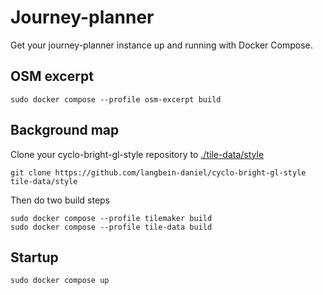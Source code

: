 # Journey-planner

Get your journey-planner instance up and running with Docker Compose.

## OSM excerpt

```shell
sudo docker compose --profile osm-excerpt build
```

## Background map

Clone your cyclo-bright-gl-style repository to [./tile-data/style](tile-data/style)

```shell
git clone https://github.com/langbein-daniel/cyclo-bright-gl-style tile-data/style
```

Then do two build steps

```shell
sudo docker compose --profile tilemaker build
sudo docker compose --profile tile-data build
```

## Startup

```shell
sudo docker compose up
```

